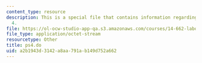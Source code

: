```yaml
---
content_type: resource
description: This is a special file that contains information regarding problem set
  4.
file: https://ol-ocw-studio-app-qa.s3.amazonaws.com/courses/14-662-labor-economics-ii-spring-2015/a2b1943d3142a8aa791ab149d752a662_ps4.do
file_type: application/octet-stream
resourcetype: Other
title: ps4.do
uid: a2b1943d-3142-a8aa-791a-b149d752a662
---
```

